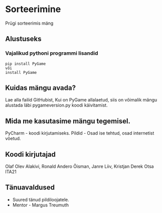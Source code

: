 # Sorteerimine

Prügi sorteerimis mäng

## Alustuseks

### Vajalikud pythoni programmi lisandid

```
pip install PyGame
või
install PyGame
```

## Kuidas mängu avada?

Lae alla failid GitHubist, Kui on PyGame allalaetud, siis on võimalik mängu alustada läbi pygameversion.py koodi käivitamist.

## Mida me kasutasime mängu tegemisel.

PyCharm - koodi kirjutamiseks.
Pildid - Osad ise tehtud, osad internetist võetud.

## Koodi kirjutajad

Olaf Olev Alakivi, Ronald Andero Õisman, Janre Liiv, Kristjan Derek Otsa
ITA21

## Tänuavaldused

* Suured tänud pildiloojatele.
* Mentor - Margus Treumuth
